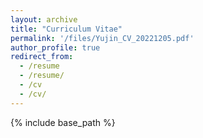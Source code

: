 ```yaml
---
layout: archive
title: "Curriculum Vitae"
permalink: '/files/Yujin_CV_20221205.pdf'
author_profile: true
redirect_from:
  - /resume
  - /resume/
  - /cv
  - /cv/
---
```


{% include base_path %}
